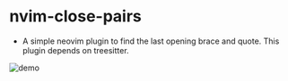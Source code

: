 # nvim-close-pairs

* A simple neovim plugin to find the last opening brace and quote. This plugin depends on treesitter.

![demo](https://user-images.githubusercontent.com/61423217/160578141-3b10b5b0-b53a-4e0c-9acb-b0574a9fed69.gif)

